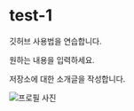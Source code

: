 # test-1
깃허브 사용법을 연습합니다.

원하는 내용을 입력하세요.

저장소에 대한 소개글을 작성합니다.

![프로필 사진](./images/614898AD-D78E-447E-818E-8A33F6F4403E.jpeg)
